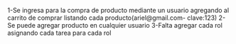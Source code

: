 1-Se ingresa para la compra de producto mediante un usuario agregando al carrito de comprar listando cada producto(ariel@gmail.com- clave:123)
2-Se puede agregar producto en cualquier usuario
3-Falta agregar cada rol asignando cada tarea para cada rol
